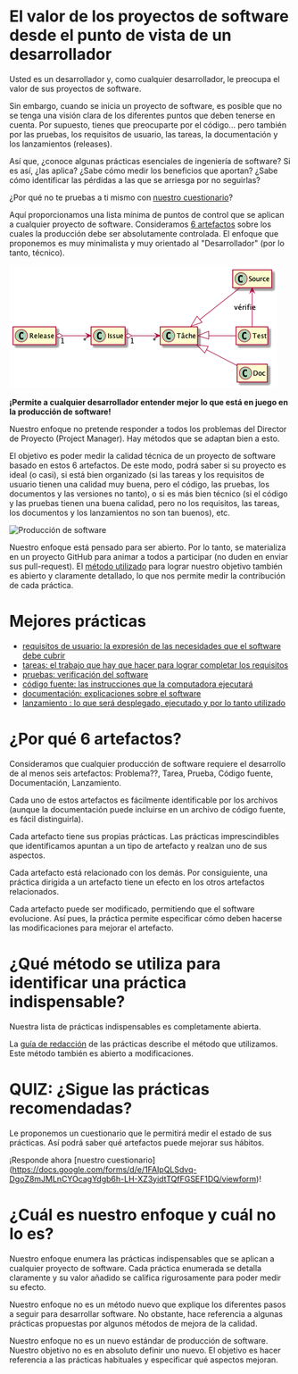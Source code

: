 El valor de los proyectos de software desde el punto de vista de un desarrollador
============================================================

Usted es un desarrollador y, como cualquier desarrollador, le preocupa el valor de sus proyectos de software.

Sin embargo, cuando se inicia un proyecto de software, es posible que no se tenga una visión clara de los diferentes puntos que deben tenerse en cuenta.
Por supuesto, tienes que preocuparte por el código... pero también por las pruebas, los requisitos de usuario, las tareas, la documentación y los lanzamientos (releases).

Así que, ¿conoce algunas prácticas esenciales de ingeniería de software? Si es así, ¿las aplica? ¿Sabe cómo medir los beneficios que aportan? ¿Sabe cómo identificar las pérdidas a las que se arriesga por no seguirlas?

¿Por qué no te pruebas a ti mismo con [nuestro cuestionario](https://docs.google.com/forms/d/e/1FAIpQLSdvq-DgoZ8mJMLnCYOcagYdgb6h-LH-XZ3yidtTQfFGSEF1DQ/viewform)?

Aquí proporcionamos una lista mínima de puntos de control que se aplican a cualquier proyecto de software.
Consideramos [6 artefactos](#pourquoi-6-artefacts-) sobre los cuales la producción debe ser absolutamente controlada.
El enfoque que proponemos es muy minimalista y muy orientado al "Desarrollador" (por lo tanto, técnico).

![Los 6 artefactos](artefacts.png)

**¡Permite a cualquier desarrollador entender mejor lo que está en juego en la producción de software!**

Nuestro enfoque no pretende responder a todos los problemas del Director de Proyecto (Project Manager). Hay métodos que se adaptan bien a esto.

El objetivo es poder medir la calidad técnica de un proyecto de software basado en estos 6 artefactos. De este modo, podrá saber si su proyecto es ideal (o casi), si está bien organizado (si las tareas y los requisitos de usuario tienen una calidad muy buena, pero el código, las pruebas, los documentos y las versiones no tanto), o si es más bien técnico (si el código y las pruebas tienen una buena calidad, pero no los requisitos, las tareas, los documentos y los lanzamientos no son tan buenos), etc.

![Producción de software](radar.png)

Nuestro enfoque está pensado para ser abierto. Por lo tanto, se materializa en un proyecto GitHub para animar a todos a participar (no duden en enviar sus pull-request). El [método utilizado](./METHODE.md) para lograr nuestro objetivo también es abierto y claramente detallado, lo que nos permite medir la contribución de cada práctica.


Mejores prácticas
===============================

* [requisitos de usuario: la expresión de las necesidades que el software debe cubrir](./issue/)
* [tareas: el trabajo que hay que hacer para lograr completar los requisitos](./tache/)
* [pruebas: verificación del software](./test/)
* [código fuente: las instrucciones que la computadora ejecutará](./code/)
* [documentación: explicaciones sobre el software](./doc/)
* [lanzamiento : lo que será desplegado, ejecutado y por lo tanto utilizado](./release/)


¿Por qué 6 artefactos?
======================

Consideramos que cualquier producción de software requiere el desarrollo de al menos seis artefactos: Problema??, Tarea, Prueba, Código fuente, Documentación, Lanzamiento.

Cada uno de estos artefactos es fácilmente identificable por los archivos (aunque la documentación puede incluirse en un archivo de código fuente, es fácil distinguirla).

Cada artefacto tiene sus propias prácticas. Las prácticas imprescindibles que identificamos apuntan a un tipo de artefacto y realzan uno de sus aspectos.

Cada artefacto está relacionado con los demás. Por consiguiente, una práctica dirigida a un artefacto tiene un efecto en los otros artefactos relacionados.

Cada artefacto puede ser modificado, permitiendo que el software evolucione. Así pues, la práctica permite especificar cómo deben hacerse las modificaciones para mejorar el artefacto.


¿Qué método se utiliza para identificar una práctica indispensable?
===================================================================

Nuestra lista de prácticas indispensables es completamente abierta.

La [guía de redacción](./METHOD.md) de las prácticas describe el método que utilizamos. Este método también es abierto a modificaciones.


QUIZ: ¿Sigue las prácticas recomendadas?
==================================

Le proponemos un cuestionario que le permitirá medir el estado de sus prácticas. Así podrá saber qué artefactos puede mejorar sus hábitos.

¡Responde ahora [nuestro cuestionario] (https://docs.google.com/forms/d/e/1FAIpQLSdvq-DgoZ8mJMLnCYOcagYdgb6h-LH-XZ3yidtTQfFGSEF1DQ/viewform)!


¿Cuál es nuestro enfoque y cuál no lo es?
=========================================

Nuestro enfoque enumera las prácticas indispensables que se aplican a cualquier proyecto de software. Cada práctica enumerada se detalla claramente y su valor añadido se califica rigurosamente para poder medir su efecto.

Nuestro enfoque no es un método nuevo que explique los diferentes pasos a seguir para desarrollar software. No obstante, hace referencia a algunas prácticas propuestas por algunos métodos de mejora de la calidad.

Nuestro enfoque no es un nuevo estándar de producción de software. Nuestro objetivo no es en absoluto definir uno nuevo. El objetivo es hacer referencia a las prácticas habituales y especificar qué aspectos mejoran.
